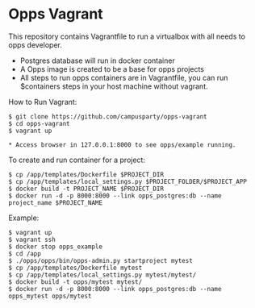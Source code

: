 Opps Vagrant
================

This repository contains Vagrantfile to run a virtualbox with all needs to opps developer.

 - Postgres database will run in docker container
 - A Opps image is created to be a base for opps projects
 - All steps to run opps containers are in Vagrantfile, you can run $containers steps in your host machine without vagrant.


How to Run Vagrant:

	$ git clone https://github.com/campusparty/opps-vagrant
	$ cd opps-vagrant
	$ vagrant up

	* Access browser in 127.0.0.1:8000 to see opps/example running.


To create and run container for a project:

	$ cp /app/templates/Dockerfile $PROJECT_DIR
	$ cp /app/templates/local_settings.py $PROJECT_FOLDER/$PROJECT_APP
	$ docker build -t PROJECT_NAME $PROJECT_DIR
	$ docker run -d -p 8000:8000 --link opps_postgres:db --name project_name $PROJECT_NAME



Example:

	$ vagrant up
	$ vagrant ssh
	$ docker stop opps_example
	$ cd /app
	$ ./opps/opps/bin/opps-admin.py startproject mytest
	$ cp /app/templates/Dockerfile mytest
	$ cp /app/templates/local_settings.py mytest/mytest/
	$ docker build -t opps/mytest mytest/
	$ docker run -d -p 8000:8000 --link opps_postgres:db --name opps_mytest opps/mytest
